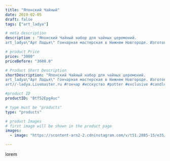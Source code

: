 ```yaml
---
title: "Японский Чайный"
date: 2019-02-05
draft: false
tags: ["art_ladya"]

# meta description
description : "Японский Чайный набор для чайных церемоний.
art_ladya\"Арт Ладья\" Гончарная мастерская в Нижнем Новгороде. Изготовление керамики и мастер//-классы по обучению."

# product Price
price: "3000"
priceBefore: "3600.0"

# Product Short Description
shortDescription: "Японский Чайный набор для чайных церемоний.
art_ladya\"Арт Ладья\" Гончарная мастерская в Нижнем Новгороде. Изготовление керамики и мастер//-классы по обучению. https://vk.com/art_ladya art_ladya@mail.ru 
art//-ladya.Livemaster.ru #гончар #исскуство #potter #exclusive #candles #teatradition #керамиканазаказ #handmade #керамика #гончарнаяпосуда #сакура #painter #tea #decor #ceramicar #nntoday #claygoods #restaurant #earthenware #ceramic #design #japanese #японскийчайник #ceramicart #teapot #заварочныйчайник #clay #авторскаякерамика #кюсу"

#product ID
productID: "Btf52Epg4uc"

# type must be "products"
type: "products"

# product Images
# first image will be shown in the product page
images:
  - image: "https://scontent-arn2-2.cdninstagram.com/v/t51.2885-15/e35/51104313_1864139340362952_3660910462674016473_n.jpg?tp=1&_nc_ht=scontent-arn2-2.cdninstagram.com&_nc_cat=100&_nc_ohc=3HGBLBXRpngAX-xWiKs&ccb=7-4&oh=a6468414be2656843af5e421be692068&oe=6085A3A4&_nc_sid=86f79a&ig_cache_key=MTk3MjU0OTU2NjMwNTg5NzM3Mg%3D%3D.2-ccb7-4"

---
```

lorem

